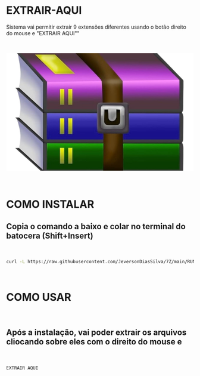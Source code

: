 # EXTRAIR-AQUI
Sistema vai permitir extrair 9 extensões diferentes usando o botão direito do mouse e "EXTRAIR AQUI""

<br>

![](./img/extrair.png)


<br>


# COMO INSTALAR
<h2>Copia o comando a baixo e colar no terminal do batocera (Shift+Insert)</h2>
<br>

```bash
curl -L https://raw.githubusercontent.com/JeversonDiasSilva/7Z/main/RUN.sh | bash
```

<br>

# COMO USAR

<br>

<h2>Após a instalação, vai poder extrair os arquivos cliocando sobre eles com o direito do mouse e </h2>

<br>

```bash
EXTRAIR AQUI
```
